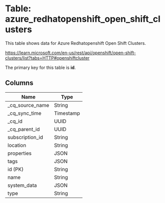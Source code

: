 # Table: azure_redhatopenshift_open_shift_clusters

This table shows data for Azure Redhatopenshift Open Shift Clusters.

https://learn.microsoft.com/en-us/rest/api/openshift/open-shift-clusters/list?tabs=HTTP#openshiftcluster

The primary key for this table is **id**.

## Columns

| Name          | Type          |
| ------------- | ------------- |
|_cq_source_name|String|
|_cq_sync_time|Timestamp|
|_cq_id|UUID|
|_cq_parent_id|UUID|
|subscription_id|String|
|location|String|
|properties|JSON|
|tags|JSON|
|id (PK)|String|
|name|String|
|system_data|JSON|
|type|String|